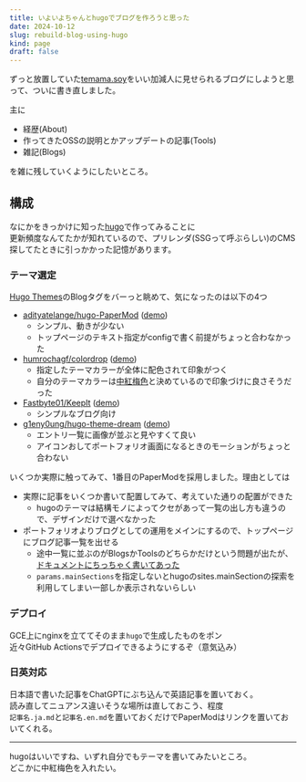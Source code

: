 ```yaml
---
title: いよいよちゃんとhugoでブログを作ろうと思った
date: 2024-10-12
slug: rebuild-blog-using-hugo
kind: page
draft: false
---
```


ずっと放置していた[temama.soy](https://temama.soy)をいい加減人に見せられるブログにしようと思って、ついに書き直しました。

主に

- 経歴(About)
- 作ってきたOSSの説明とかアップデートの記事(Tools)
- 雑記(Blogs)

を雑に残していくようにしたいところ。

## 構成

なにかをきっかけに知った[hugo](https://gohugo.io/)で作ってみることに  
更新頻度なんてたかが知れているので、プリレンダ(SSGって呼ぶらしい)のCMS探してたときに引っかかった記憶があります。

### テーマ選定 

[Hugo Themes](https://themes.gohugo.io/)のBlogタグをバーっと眺めて、気になったのは以下の4つ

- [adityatelange/hugo-PaperMod](https://github.com/adityatelange/hugo-PaperMod) ([demo](https://adityatelange.github.io/hugo-PaperMod/))
    - シンプル、動きが少ない
    - トップページのテキスト指定がconfigで書く前提がちょっと合わなかった
- [humrochagf/colordrop](https://github.com/humrochagf/colordrop) ([demo](https://humberto.io/))
    - 指定したテーマカラーが全体に配色されて印象がつく
    - 自分のテーマカラーは[中紅梅色](https://irocore.com/kobai-iro/)と決めているので印象づけに良さそうだった
- [Fastbyte01/KeepIt](https://github.com/Fastbyte01/KeepIt) ([demo](https://suspicious-archimedes-ab369d.netlify.app/))
    - シンプルなブログ向け 
- [g1eny0ung/hugo-theme-dream](https://github.com/g1eny0ung/hugo-theme-dream) ([demo](https://g1en.site/))
    - エントリ一覧に画像が並ぶと見やすくて良い
    - アイコンおしてポートフォリオ画面になるときのモーションがちょっと合わない

いくつか実際に触ってみて、1番目のPaperModを採用しました。理由としては

- 実際に記事をいくつか書いて配置してみて、考えていた通りの配置ができた
    - hugoのテーマは結構モノによってクセがあって一覧の出し方も違うので、デザインだけで選べなかった
- ポートフォリオよりブログとしての運用をメインにするので、トップページにブログ記事一覧を出せる
    - 途中一覧に並ぶのがBlogsかToolsのどちらかだけという問題が出たが、[ドキュメントにちっちゃく書いてあった](https://github.com/adityatelange/hugo-PaperMod/wiki/FAQs#posts-from-only-one-foldersection-visible-on-home-pag://github.com/adityatelange/hugo-PaperMod/wiki/FAQs#posts-from-only-one-foldersection-visible-on-home-page)
    - `params.mainSections`を指定しないとhugoのsites.mainSectionの探索を利用してしまい一部しか表示されないらしい

### デプロイ

GCE上にnginxを立ててそのまま`hugo`で生成したものをポン  
近々GitHub Actionsでデプロイできるようにするぞ（意気込み）

### 日英対応

日本語で書いた記事をChatGPTにぶち込んで英語記事を置いておく。  
読み直してニュアンス違いそうな場所は直しておこう、程度  
`記事名.ja.md`と`記事名.en.md`を置いておくだけでPaperModはリンクを置いておいてくれる。

---

hugoはいいですね、いずれ自分でもテーマを書いてみたいところ。  
どこかに中紅梅色を入れたい。
